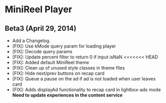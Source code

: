 # MiniReel Player

## Beta3 (April 29, 2014)
* Add a Changelog.
* [FIX]: Use kMode query param for loading player
* [FIX]: Decode query params
* [FIX]: Update percent filter to return 0 if input isNaN
<<<<<<< HEAD
* [FIX]: Added default MiniReel theme
* [FIX]: Clean up of unused style classes in theme files
* [FIX]: Hide next/prev buttons on recap card
* [FIX]: Queue a pause on the ad if ad is not loaded when user leaves card
* [FIX]: Adds displayAd functionality to recap card in lightbox-ads mode **Need to update experiences in the content service**